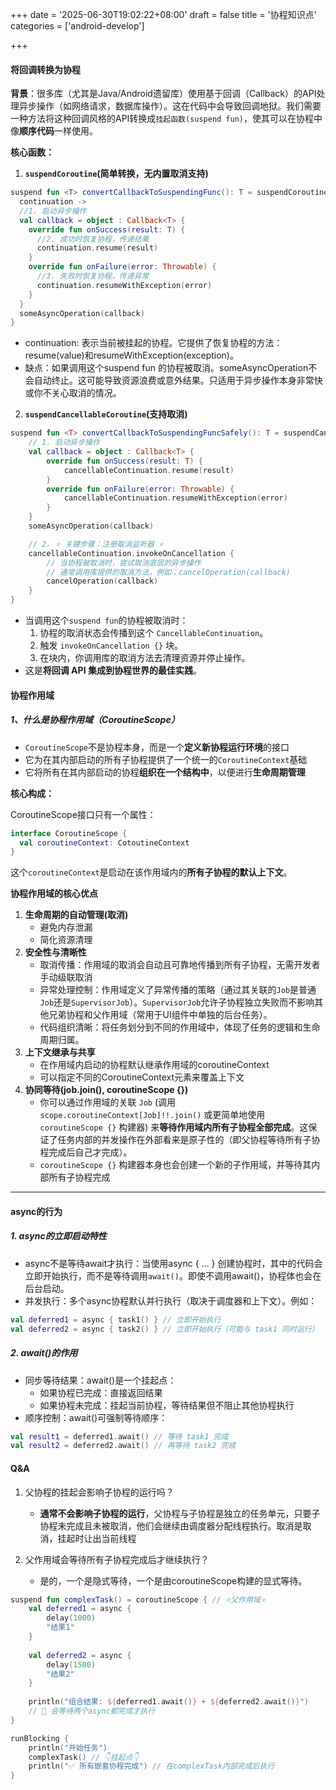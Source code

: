 +++
date = '2025-06-30T19:02:22+08:00'
draft = false
title = '协程知识点'
categories = ['android-develop']

+++

#### 将回调转换为协程

**背景**：很多库（尤其是Java/Android遗留库）使用基于回调（Callback）的API处理异步操作（如网络请求，数据库操作）。这在代码中会导致回调地狱。我们需要一种方法将这种回调风格的API转换成`挂起函数(suspend fun)`，使其可以在协程中像**顺序代码**一样使用。

**核心函数：**

1. **`suspendCoroutine`(简单转换，无内置取消支持)**

```kotlin
suspend fun <T> convertCallbackToSuspendingFunc(): T = suspendCoroutine {
  continuation ->
  //1. 启动异步操作
  val callback = object : Callback<T> {
    override fun onSuccess(result: T) {
      //2. 成功时恢复协程，传递结果
      continuation.resume(result)
    }
    override fun onFailure(error: Throwable) {
      //3. 失败时恢复协程，传递异常
      continuation.resumeWithException(error)
    }
  }
  someAsyncOperation(callback)
}
```

* continuation: 表示当前被挂起的协程。它提供了恢复协程的方法：resume(value)和resumeWithException(exception)。
* 缺点：如果调用这个suspend fun 的协程被取消。someAsyncOperation不会自动终止。这可能导致资源浪费或意外结果。只适用于异步操作本身非常快或你不关心取消的情况。

2. **`suspendCancellableCoroutine`(支持取消)**

```kotlin
suspend fun <T> convertCallbackToSuspendingFuncSafely(): T = suspendCancellableCoroutine { cancellableContinuation ->
    // 1. 启动异步操作
    val callback = object : Callback<T> {
        override fun onSuccess(result: T) {
            cancellableContinuation.resume(result)
        }
        override fun onFailure(error: Throwable) {
            cancellableContinuation.resumeWithException(error)
        }
    }
    someAsyncOperation(callback)

    // 2. ⭐ 关键步骤：注册取消监听器 ⭐
    cancellableContinuation.invokeOnCancellation {
        // 当协程被取消时，尝试取消底层的异步操作
        // 通常调用库提供的取消方法，例如：cancelOperation(callback)
        cancelOperation(callback)
    }
}
```

- 当调用这个`suspend fun`的协程被取消时：
  1. 协程的取消状态会传播到这个 `CancellableContinuation`。
  2. 触发 `invokeOnCancellation {}` 块。
  3. 在块内，你调用库的取消方法去清理资源并停止操作。
- 这是**将回调 API 集成到协程世界的最佳实践**。

#### 协程作用域

##### 1、什么是协程作用域（CoroutineScope）

* `CoroutineScope`不是协程本身，而是一个**定义新协程运行环境**的接口
* 它为在其内部启动的所有子协程提供了一个统一的`CoroutineContext`基础
* 它将所有在其内部启动的协程**组织在一个结构中**，以便进行**生命周期管理**

**核心构成：**

CoroutineScope接口只有一个属性：

```kotlin
interface CoroutineScope {
  val coroutineContext: CotoutineContext
}
```

这个`coroutineContext`是启动在该作用域内的**所有子协程的默认上下文**。

**协程作用域的核心优点**

1. **生命周期的自动管理(取消)**
   * 避免内存泄漏
   * 简化资源清理
2. **安全性与清晰性**
   * 取消传播：作用域的取消会自动且可靠地传播到所有子协程，无需开发者手动级联取消
   * 异常处理控制：作用域定义了异常传播的策略（通过其关联的`Job`是普通`Job`还是`SupervisorJob`）。`SupervisorJob`允许子协程独立失败而不影响其他兄弟协程和父作用域（常用于UI组件中单独的后台任务）。
   * 代码组织清晰：将任务划分到不同的作用域中，体现了任务的逻辑和生命周期归属。
3. **上下文继承与共享**
   * 在作用域内启动的协程默认继承作用域的coroutineContext
   * 可以指定不同的CoroutineContext元素来覆盖上下文
4. **协同等待(job.join(), coroutineScope {})**
   * 你可以通过作用域的关联 `Job` (调用 `scope.coroutineContext[Job]!!.join()` 或更简单地使用 `coroutineScope {}` 构建器) 来**等待作用域内所有子协程全部完成**。这保证了任务内部的并发操作在外部看来是原子性的（即父协程等待所有子协程完成后自己才完成）。
   * `coroutineScope {}` 构建器本身也会创建一个新的子作用域，并等待其内部所有子协程完成

----

#### async的行为

##### 1. async的立即启动特性

* async不是等待await才执行：当使用async { ... } 创建协程时，其中的代码会立即开始执行，而不是等待调用`await()`。即使不调用await()，协程体也会在后台启动。
* 并发执行：多个async协程默认并行执行（取决于调度器和上下文）。例如：

```kotlin
val deferred1 = async { task1() } // 立即开始执行
val deferred2 = async { task2() } // 立即开始执行（可能与 task1 同时运行）
```

##### 2. await()的作用

* 同步等待结果：await()是一个挂起点：
  * 如果协程已完成：直接返回结果
  * 如果协程未完成：挂起当前协程，等待结果但不阻止其他协程执行
* 顺序控制：await()可强制等待顺序：

```kotlin
val result1 = deferred1.await() // 等待 task1 完成
val result2 = deferred2.await() // 再等待 task2 完成
```

#### Q&A

1. 父协程的挂起会影响子协程的运行吗？
   * **通常不会影响子协程的运行**，父协程与子协程是独立的任务单元，只要子协程未完成且未被取消，他们会继续由调度器分配线程执行。取消是取消，挂起时让出当前线程

2. 父作用域会等待所有子协程完成后才继续执行？
   * 是的，一个是隐式等待，一个是由coroutineScope构建的显式等待。

```kotlin
suspend fun complexTask() = coroutineScope { // ⭐父作用域⭐
    val deferred1 = async {
        delay(1000)
        "结果1"
    }
    
    val deferred2 = async {
        delay(1500)
        "结果2"
    }
    
    println("组合结果: ${deferred1.await()} + ${deferred2.await()}") 
    // 🚫 会等待两个async都完成才执行
}

runBlocking {
    println("开始任务")
    complexTask() // 👇挂起点👇
    println("✅ 所有嵌套协程完成") // 在complexTask内部完成后执行
}

```

